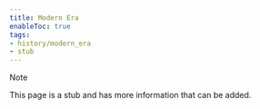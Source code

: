 ```yaml
---
title: Modern Era
enableToc: true
tags:
- history/modern_era
- stub
---
```


> [!note]
> This page is a stub and has more information that can be added.
